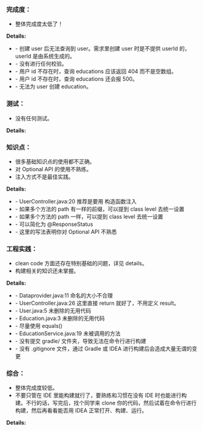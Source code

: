 ### 完成度：
* 整体完成度太低了！

__Details:__

- \- 创建 user 后无法查询到 user。需求里创建 user 时是不提供 userId 的，userId 是由系统生成的。
- \- 没有进行任何校验。
- \- 用户 id 不存在时，查询 educations 应该返回 404 而不是空数组。
- \- 用户 id 不存在时，查询 educations 还会报 500。
- \- 无法为 user 创建 education。

### 测试：
* 没有任何测试。

__Details:__



### 知识点：
* 很多基础知识点的使用都不正确。
* 对 Optional API 的使用不熟练。
* 注入方式不是最佳实践。

__Details:__

- \- UserController.java:20 推荐是要用 构造函数注入
- \- 如果多个方法的 path 有一样的前缀，可以提到 class level 去统一设置
- \- 如果多个方法的 path 一样，可以提到 class level 去统一设置
- \- 可以简化为 @ResponseStatus
- \- 这里的写法表明你对 Optional API 不熟悉

### 工程实践：
* clean code 方面还存在特别基础的问题，详见 details。
* 构建相关的知识还未掌握。

__Details:__

- \- Dataprovider.java:11 命名的大小不合理
- \- UserController.java:26 这里直接 return 就好了，不用定义 result。
- \- User.java:5 未删除的无用代码
- \- Education.java:3 未删除的无用代码
- \- 尽量使用 equals()
- \- EducationService.java:19 未被调用的方法
- \- 没有提交 gradle/ 文件夹，导致无法在命令行进行构建
- \- 没有 .gitignore 文件，通过 Gradle 或 IDEA 进行构建后会造成大量无谓的变更

### 综合：
* 整体完成度较低。
* 不要只管在 IDE 里能构建就行了，要熟练和习惯在没有 IDE 时也能进行构建。不行的话，写完后，找个同学来 clone 你的代码，然后试着在命令行进行构建，然后再看看能否用 IDEA 正常打开、构建、运行。

__Details:__



